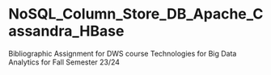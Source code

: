 # NoSQL_Column_Store_DB_Apache_Cassandra_HBase
Bibliographic Assignment for DWS course Technologies for Big Data Analytics for Fall Semester 23/24
